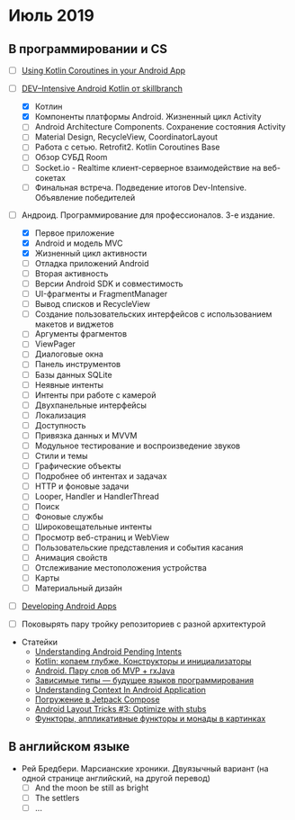 # Июль 2019
## В программировании и CS
 - [ ] [Using Kotlin Coroutines in your Android App](https://codelabs.developers.google.com/codelabs/kotlin-coroutines/index.html#0)

 - [ ] [DEV–Intensive Android Kotlin от skillbranch](https://skill-branch.ru/dev-intensive-2019)
    - [x] Котлин
    - [x] Компоненты платформы Android. Жизненный цикл Activity
    - [ ] Android Architecture Components. Сохранение состояния Activity
    - [ ] Material Design, RecycleView, CoordinatorLayout 
    - [ ] Работа с сетью. Retrofit2. Kotlin Coroutines Base
    - [ ] Обзор СУБД Room 
    - [ ] Socket.io - Realtime клиент-серверное взаимодействие на веб-сокетах 
    - [ ] Финальная встреча. Подведение итогов Dev-Intensive. Объявление победителей 

 - [ ] Андроид. Программирование для профессионалов. 3-е издание.
    - [x] Первое приложение
    - [x] Android и модель MVC
    - [x] Жизненный цикл активности
    - [ ] Отладка приложений Android
    - [ ] Вторая активность
    - [ ] Версии Android SDK и совместимость
    - [ ] UI-фрагменты и FragmentManager
    - [ ] Вывод списков и RecycleView
    - [ ] Создание пользовательских интерфейсов с использованием макетов и виджетов
    - [ ] Аргументы фрагментов
    - [ ] ViewPager
    - [ ] Диалоговые окна
    - [ ] Панель инструментов
    - [ ] Базы данных SQLite
    - [ ] Неявные интенты
    - [ ] Интенты при работе с камерой
    - [ ] Двухпанельные интерфейсы
    - [ ] Локализация
    - [ ] Доступность
    - [ ] Привязка данных и MVVM
    - [ ] Модульное тестирование и воспроизведение звуков
    - [ ] Стили и темы
    - [ ] Графические объекты
    - [ ] Подробнее об интентах и задачах
    - [ ] HTTP и фоновые задачи
    - [ ] Looper, Handler и HandlerThread
    - [ ] Поиск
    - [ ] Фоновые службы
    - [ ] Широковещательные интенты
    - [ ] Просмотр веб-страниц и WebView
    - [ ] Пользовательские представления и события касания
    - [ ] Анимация свойств
    - [ ] Отслеживание местоположения устройства
    - [ ] Карты
    - [ ] Материальный дизайн

 - [ ] [Developing Android Apps](https://www.udacity.com/course/new-android-fundamentals--ud851)
 - [ ] Поковырять пару тройку репозиториев с разной архитектурой

 - Статейки
   - [Understanding Android Pending Intents](http://codetheory.in/android-pending-intents/)
   - [Kotlin: копаем глубже. Конструкторы и инициализаторы](https://habr.com/ru/company/funcorp/blog/425943/)
   - [Android. Пару слов об MVP + rxJava](https://habr.com/ru/post/252903/)
   - [Зависимые типы — будущее языков программирования](https://habr.com/ru/company/piter/blog/432416/)
   - [Understanding Context In Android Application](https://blog.mindorks.com/understanding-context-in-android-application-330913e32514)
   - [Погружение в Jetpack Compose](https://habr.com/ru/company/otus/blog/458106/)
   - [Android Layout Tricks #3: Optimize with stubs](https://android-developers.googleblog.com/2009/03/android-layout-tricks-3-optimize-with.html)
   - [Функторы, аппликативные функторы и монады в картинках](https://habr.com/ru/post/183150/)


## В английском языке
- Рей Бредбери. Марсианские хроники. Двуязычный вариант (на одной странице английский, на другой перевод)
  - [ ] And the moon be still as bright
  - [ ] The settlers
  - [ ] ...

